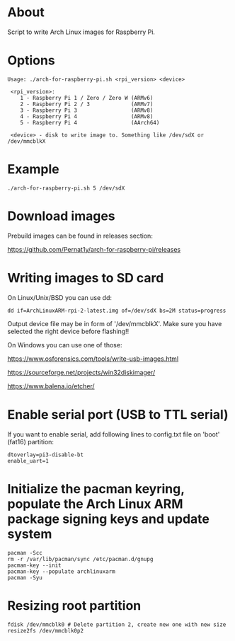 # About
Script to write Arch Linux images for Raspberry Pi.

# Options
```
Usage: ./arch-for-raspberry-pi.sh <rpi_version> <device>

 <rpi_version>:
    1 - Raspberry Pi 1 / Zero / Zero W (ARMv6)
    2 - Raspberry Pi 2 / 3             (ARMv7)
    3 - Raspberry Pi 3                 (ARMv8)
    4 - Raspberry Pi 4                 (ARMv8)
    5 - Raspberry Pi 4                 (AArch64)

 <device> - disk to write image to. Something like /dev/sdX or /dev/mmcblkX
```

# Example
```
./arch-for-raspberry-pi.sh 5 /dev/sdX
```

# Download images
Prebuild images can be found in releases section:

https://github.com/Pernat1y/arch-for-raspberry-pi/releases

# Writing images to SD card
On Linux/Unix/BSD you can use dd:

```
dd if=ArchLinuxARM-rpi-2-latest.img of=/dev/sdX bs=2M status=progress
```

Output device file may be in form of '/dev/mmcblkX'. Make sure you have selected the right device before flashing!!

On Windows you can use one of those:

https://www.osforensics.com/tools/write-usb-images.html

https://sourceforge.net/projects/win32diskimager/

https://www.balena.io/etcher/

# Enable serial port (USB to TTL serial)
If you want to enable serial, add following lines to config.txt file on 'boot' (fat16) partition:

```
dtoverlay=pi3-disable-bt
enable_uart=1
```

# Initialize the pacman keyring, populate the Arch Linux ARM package signing keys and update system
```
pacman -Scc
rm -r /var/lib/pacman/sync /etc/pacman.d/gnupg
pacman-key --init
pacman-key --populate archlinuxarm
pacman -Syu
```

# Resizing root partition
```
fdisk /dev/mmcblk0 # Delete partition 2, create new one with new size
resize2fs /dev/mmcblk0p2
```

